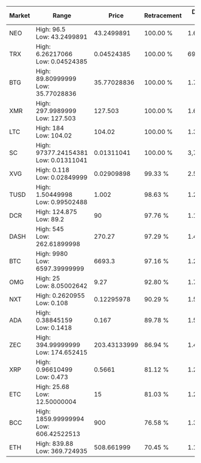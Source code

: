 | Market | Range | Price| Retracement | Doubles to 50% |
| --- | --- | --- | --- | --- |
| NEO | High: 96.5<br />Low: 43.2499891 | 43.2499891 | 100.00 % | 1.62 |
| TRX | High: 6.26217066<br />Low: 0.04524385 | 0.04524385 | 100.00 % | 69.70 |
| BTG | High: 89.80999999<br />Low: 35.77028836 | 35.77028836 | 100.00 % | 1.76 |
| XMR | High: 297.9989999<br />Low: 127.503 | 127.503 | 100.00 % | 1.67 |
| LTC | High: 184<br />Low: 104.02 | 104.02 | 100.00 % | 1.38 |
| SC | High: 97377.24154381<br />Low: 0.01311041 | 0.01311041 | 100.00 % | 3,713,737.96 |
| XVG | High: 0.118<br />Low: 0.02849999 | 0.02909898 | 99.33 % | 2.52 |
| TUSD | High: 1.50449998<br />Low: 0.99502488 | 1.002 | 98.63 % | 1.25 |
| DCR | High: 124.875<br />Low: 89.2 | 90 | 97.76 % | 1.19 |
| DASH | High: 545<br />Low: 262.61899998 | 270.27 | 97.29 % | 1.49 |
| BTC | High: 9980<br />Low: 6597.39999999 | 6693.3 | 97.16 % | 1.24 |
| OMG | High: 25<br />Low: 8.05002642 | 9.27 | 92.80 % | 1.78 |
| NXT | High: 0.2620955<br />Low: 0.108 | 0.12295978 | 90.29 % | 1.50 |
| ADA | High: 0.38845159<br />Low: 0.1418 | 0.167 | 89.78 % | 1.59 |
| ZEC | High: 394.99999999<br />Low: 174.652415 | 203.43133999 | 86.94 % | 1.40 |
| XRP | High: 0.96610499<br />Low: 0.473 | 0.5661 | 81.12 % | 1.27 |
| ETC | High: 25.68<br />Low: 12.50000004 | 15 | 81.03 % | 1.27 |
| BCC | High: 1859.99999994<br />Low: 606.42522513 | 900 | 76.58 % | 1.37 |
| ETH | High: 839.88<br />Low: 369.724935 | 508.661999 | 70.45 % | 1.19 |
